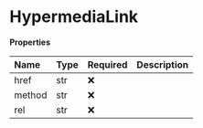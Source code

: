 # HypermediaLink

**Properties**

| Name   | Type | Required | Description |
| :----- | :--- | :------- | :---------- |
| href   | str  | ❌       |             |
| method | str  | ❌       |             |
| rel    | str  | ❌       |             |

<!-- This file was generated by liblab | https://liblab.com/ -->
